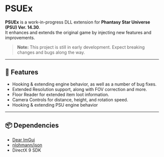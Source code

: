 # PSUEx

**PSUEx** is a work-in-progress DLL extension for **Phantasy Star Universe (PSU) Ver. 14.30**.  
It enhances and extends the original game by injecting new features and improvements.

> **Note:** This project is still in early development. Expect breaking changes and bugs along the way.

---

## 🔧 Features

- Hooking & extending engine behavior, as well as a number of bug fixes.
- Extended Resolution support, along with FOV correction and more.
- Floor Reader for extended item loot information.
- Camera Controls for distance, height, and rotation speed.
- Hooking & extending PSU engine behavior

---

## 📦 Dependencies

- [Dear ImGui](https://github.com/ocornut/imgui)
- [nlohmann/json](https://github.com/nlohmann/json)
- DirectX 9 SDK

